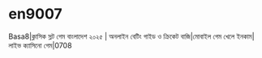 # en9007
Basa8|ক্লাসিক স্লট গেম বাংলাদেশ ২০২৫ | অনলাইন বেটিং গাইড ও ক্রিকেট বাজি|মোবাইল গেম খেলে ইনকাম|লাইভ ক্যাসিনো গেম|0708
